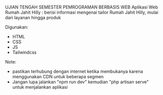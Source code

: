 UJIAN TENGAH SEMESTER PEMROGRAMAN BERBASIS WEB
Aplikasi Web Rumah Jahit Hilly : berisi informasi mengenai tailor Rumah Jahit Hilly, mulai dari layanan hingga produk

Digunakan:
- HTML
- CSS
- JS
- Tailwindcss

Note:
- pastikan terhubung dengan internet ketika membukanya karena menggunakan CDN untuk beberapa segmen
- Jangan lupa jalankan "npm run dev" kemudian "php artisan serve" untuk menjalankan aplikasi
